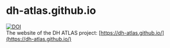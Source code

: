 # dh-atlas.github.io
[![DOI](https://zenodo.org/badge/DOI/10.5281/zenodo.13993057.svg)](https://doi.org/10.5281/zenodo.13993057)  
The website of the DH ATLAS project: [https://dh-atlas.github.io/](https://dh-atlas.github.io/)

